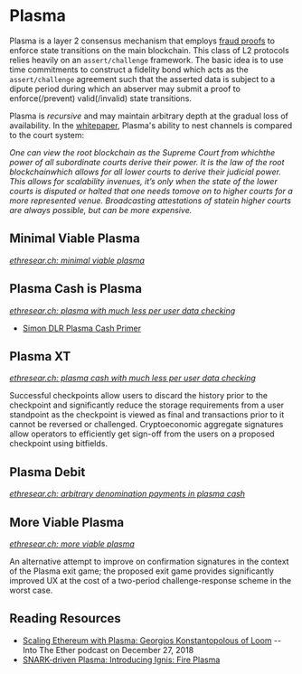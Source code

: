 # Plasma

Plasma is a layer 2 consensus mechanism that employs [fraud proofs](https://arxiv.org/abs/1809.09044) to enforce state transitions on the main blockchain. This class of L2 protocols relies heavily on an `assert/challenge` framework. The basic idea is to use time commitments to construct a fidelity bond which acts as the `assert/challenge` agreement such that the asserted data is subject to a dipute period during which an abserver may submit a proof to enforce(/prevent) valid(/invalid) state transitions.

Plasma is *recursive* and may maintain arbitrary depth at the gradual loss of availability. In the [whitepaper](https://plasma.io/plasma.pdf), Plasma's ability to nest channels is compared to the court system:

*One can view the root blockchain as the Supreme Court from whichthe power of all subordinate courts derive their power.  It is the law of the root blockchainwhich allows for all lower courts to derive their judicial power.  This allows for scalability invenues, it’s only when the state of the lower courts is disputed or halted that one needs tomove on to higher courts for a more represented venue.  Broadcasting attestations of statein higher courts are always possible, but can be more expensive.*

## Minimal Viable Plasma

*[ethresear.ch: minimal viable plasma](https://ethresear.ch/t/minimal-viable-plasma/426)*

## Plasma Cash is Plasma

*[ethresear.ch: plasma with much less per user data checking](https://ethresear.ch/t/plasma-cash-plasma-with-much-less-per-user-data-checking/1298)*
* [Simon DLR Plasma Cash Primer](https://blog.ujomusic.com/a-plasma-cash-primer-27dcfd1d5ddc)

## Plasma XT

*[ethresear.ch: plasma cash with much less per user data checking](https://ethresear.ch/t/plasma-xt-plasma-cash-with-much-less-per-user-data-checking/1926)*

Successful checkpoints allow users to discard the history prior to the checkpoint and significantly reduce the storage requirements from a user standpoint as the checkpoint is viewed as final and transactions prior to it cannot be reversed or challenged. Cryptoeconomic aggregate signatures allow operators to efficiently get sign-off from the users on a proposed checkpoint using bitfields.

## Plasma Debit

*[ethresear.ch: arbitrary denomination payments in plasma cash](https://ethresear.ch/t/plasma-debit-arbitrary-denomination-payments-in-plasma-cash/2198)*

## More Viable Plasma

*[ethresear.ch: more viable plasma](https://ethresear.ch/t/more-viable-plasma/2160)*

An alternative attempt to improve on confirmation signatures in the context of the Plasma exit game; the proposed exit game provides significantly improved UX at the cost of a two-period challenge-response scheme in the worst case.

## Reading Resources

* [Scaling Ethereum with Plasma: Georgios Konstantopolous of Loom](https://podcast.ethhub.io/scaling-ethereum-with-plasma-georgios-konstantopoulos-of-loom) -- Into The Ether podcast on December 27, 2018
* [SNARK-driven Plasma: Introducing Ignis: Fire Plasma](https://medium.com/plasma-ignis/presenting-ignis-plasma-of-fire-502fab5a6f17)
